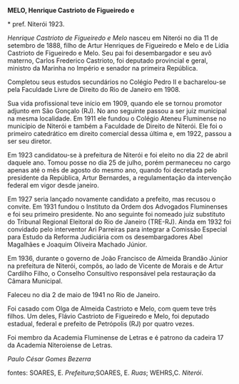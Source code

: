 **MELO, Henrique Castrioto de Figueiredo e**

\* pref. Niterói 1923.

*Henrique Castrioto de Figueiredo e Melo* nasceu em Niterói no dia 11 de
setembro de 1888, filho de Artur Henriques de Figueiredo e Melo e de
Lídia Castrioto de Figueiredo e Melo. Seu pai foi desembargador e seu
avô materno, Carlos Frederico Castrioto, foi deputado provincial e
geral, ministro da Marinha no Império e senador na primeira República.

Completou seus estudos secundários no Colégio Pedro II e bacharelou-se
pela Faculdade Livre de Direito do Rio de Janeiro em 1908.

Sua vida profissional teve início em 1909, quando ele se tornou promotor
adjunto em São Gonçalo (RJ). No ano seguinte passou a ser juiz municipal
na mesma localidade. Em 1911 ele fundou o Colégio Ateneu Fluminense no
município de Niterói e também a Faculdade de Direito de Niterói. Ele foi
o primeiro catedrático em direito comercial dessa última e, em 1922,
passou a ser seu diretor.

Em 1923 candidatou-se à prefeitura de Niterói e foi eleito no dia 22 de
abril daquele ano. Tomou posse no dia 25 de julho, porém permaneceu no
cargo apenas até o mês de agosto do mesmo ano, quando foi decretada pelo
presidente da República, Artur Bernardes, a regulamentação da
intervenção federal em vigor desde janeiro.

Em 1927 seria lançado novamente candidato a prefeito, mas recusou o
convite. Em 1931 fundou o Instituto da Ordem dos Advogados Fluminenses e
foi seu primeiro presidente. No ano seguinte foi nomeado juiz substituto
do Tribunal Regional Eleitoral do Rio de Janeiro (TRE-RJ). Ainda em 1932
foi convidado pelo interventor Ari Parreiras para integrar a Comissão
Especial para Estudo da Reforma Judiciária com os desembargadores Abel
Magalhães e Joaquim Oliveira Machado Júnior.

Em 1936, durante o governo de João Francisco de Almeida Brandão Júnior
na prefeitura de Niterói, compôs, ao lado de Vicente de Morais e de
Artur Cardilho Filho, o Conselho Consultivo responsável pela restauração
da Câmara Municipal.

Faleceu no dia 2 de maio de 1941 no Rio de Janeiro.

Foi casado com Olga de Almeida Castrioto e Melo, com quem teve três
filhos. Um deles, Flávio Castrioto de Figueiredo e Melo, foi deputado
estadual, federal e prefeito de Petrópolis (RJ) por quatro vezes.

Foi membro da Academia Fluminense de Letras e é patrono da cadeira 17 da
Academia Niteroiense de Letras.

*Paulo César Gomes Bezerra*

fontes: SOARES, E. *Prefeitura*;SOARES, E. *Ruas*; WEHRS,C. *Niterói*.
